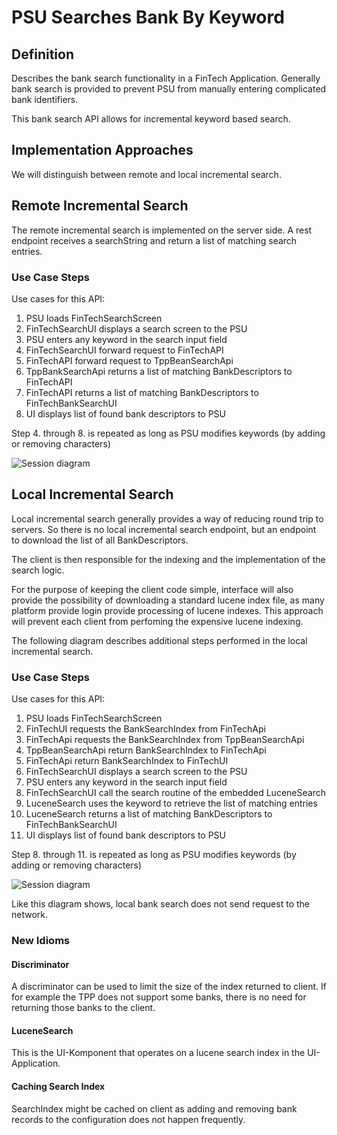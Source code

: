 # PSU Searches Bank By Keyword

## Definition
Describes the bank search functionality in a FinTech Application. Generally bank search is provided to prevent PSU from manually entering complicated bank identifiers.

This bank search API allows for incremental keyword based search.

## Implementation Approaches
We will distinguish between remote and local incremental search.

## Remote Incremental Search
The remote incremental search is implemented on the server side. A rest endpoint receives a searchString and return a list of matching search entries.

### Use Case Steps
Use cases for this API:
1. PSU loads FinTechSearchScreen
2. FinTechSearchUI displays a search screen to the PSU
3. PSU enters any keyword in the search input field
4. FinTechSearchUI forward request to FinTechAPI
5. FinTechAPI forward request to TppBeanSearchApi
6. TppBankSearchApi returns a list of matching BankDescriptors to FinTechAPI
7. FinTechAPI returns a list of matching BankDescriptors to FinTechBankSearchUI
8. UI displays list of found bank descriptors to PSU

Step 4. through 8. is repeated as long as PSU modifies keywords (by adding or removing characters)

![Session diagram](http://www.plantuml.com/plantuml/proxy?src=https://raw.githubusercontent.com/adorsys/open-banking-gateway/gh-pages/docs/architecture/diagrams/useCases/2-searchBank.puml&fmt=svg&vvv=1&sanitize=true)

## Local Incremental Search
Local incremental search generally provides a way of reducing round trip to servers. So there is no local incremental search endpoint, but an endpoint to download the list of all BankDescriptors.

The client is then responsible for the indexing and the implementation of the search logic.   

For the purpose of keeping the client code simple, interface will also provide the possibility of downloading a standard lucene index file, as many platform provide login provide processing of lucene indexes. This approach will prevent each client from perfoming the expensive lucene indexing.

The following diagram describes additional steps performed in the local incremental search.

### Use Case Steps
Use cases for this API:
1. PSU loads FinTechSearchScreen
2. FinTechUI requests the BankSearchIndex from FinTechApi
3. FinTechApi requests the BankSearchIndex from TppBeanSearchApi
4. TppBeanSearchApi return BankSearchIndex to FinTechApi
5. FinTechApi return BankSearchIndex to FinTechUI
6. FinTechSearchUI displays a search screen to the PSU
7. PSU enters any keyword in the search input field
8. FinTechSearchUI call the search routine of the embedded LuceneSearch
9. LuceneSearch uses the keyword to retrieve the list of matching entries
10. LuceneSearch returns a list of matching BankDescriptors to FinTechBankSearchUI
11. UI displays list of found bank descriptors to PSU

Step 8. through 11. is repeated as long as PSU modifies keywords (by adding or removing characters)

![Session diagram](http://www.plantuml.com/plantuml/proxy?src=https://raw.githubusercontent.com/adorsys/open-banking-gateway/gh-pages/docs/architecture/diagrams/useCases/2a-searchBankLocal.puml&fmt=svg&vvv=1&sanitize=true)

Like this diagram shows, local bank search does not send request to the network.

### New Idioms

#### Discriminator
A discriminator can be used to limit the size of the index returned to client. If for example the TPP does not support some banks, there is no need for returning those banks to the client.

#### LuceneSearch
This is the UI-Komponent that operates on a lucene search index in the UI-Application.

#### Caching Search Index
SearchIndex might be cached on client as adding and removing bank records to the configuration does not happen frequently.
